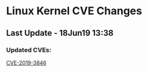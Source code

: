 
# **Linux Kernel CVE Changes**

## Last Update - 18Jun19 13:38

### **Updated CVEs:**

[CVE-2019-3846](cves/CVE-2019-3846)  
